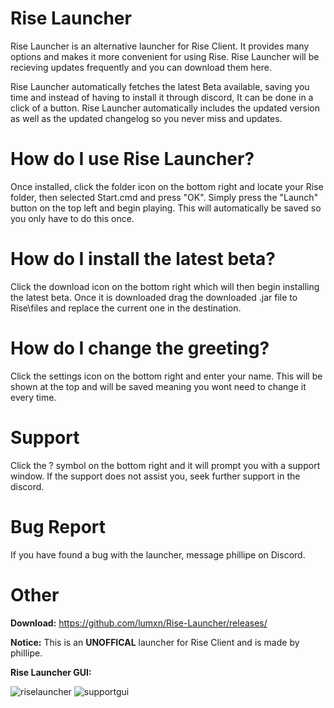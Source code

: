 # Rise Launcher

Rise Launcher is an alternative launcher for Rise Client. It provides many options and makes it more convenient for using Rise.
Rise Launcher will be recieving updates frequently and you can download them here.

Rise Launcher automatically fetches the latest Beta available, saving you time and instead of having to install it through discord, It can be done in a click of a button. Rise Launcher automatically includes the updated version as well as the updated changelog so you never miss and updates.

# **How do I use Rise Launcher?**
Once installed, click the folder icon on the bottom right and locate your Rise folder, then selected Start.cmd and press "OK". Simply press the "Launch" button on the top left and begin playing. This will automatically be saved so you only have to do this once.

# **How do I install the latest beta?**
Click the download icon on the bottom right which will then begin installing the latest beta. Once it is downloaded drag the downloaded .jar file to Rise\files and replace the current one in the destination.

# **How do I change the greeting?**
Click the settings icon on the bottom right and enter your name. This will be shown at the top and will be saved meaning you wont need to change it every time.

# **Support**
Click the ? symbol on the bottom right and it will prompt you with a support window. If the support does not assist you, seek further support in the discord.

# **Bug Report**
If you have found a bug with the launcher, message phillipe on Discord.

# Other

**Download:**
https://github.com/lumxn/Rise-Launcher/releases/

**Notice:**
This is an **UNOFFICAL** launcher for Rise Client and is made by phillipe.

**Rise Launcher GUI:**

![riselauncher](https://github.com/lumxn/Rise-Launcher/assets/130628123/be526670-0727-496c-95e2-3073b4b0858d)
![supportgui](https://github.com/lumxn/Rise-Launcher/assets/130628123/11fbeb07-142d-4629-8199-25a1c1ef0032)

